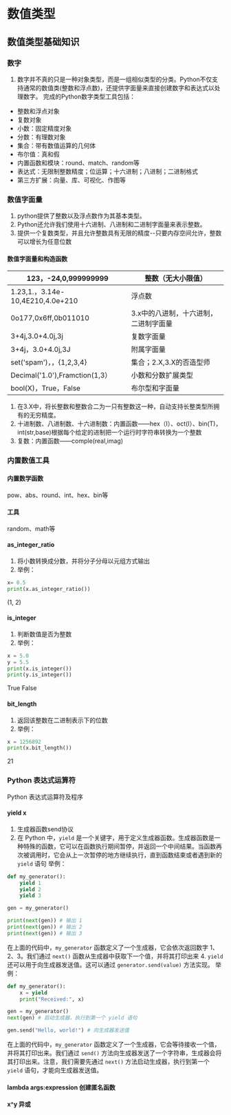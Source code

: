 # 数值类型

## 数值类型基础知识
### 数字
1. 数字并不真的只是一种对象类型，而是一组相似类型的分类。Python不仅支持通常的数值类(整数和浮点数)，还提供字面量来直接创建数字和表达式以处理数字。
完成的Python数字类型工具包括：
- 整数和浮点对象
- 复数对象
- 小数：固定精度对象
- 分数：有理数对象
- 集合：带有数值运算的几何体
- 布尔值：真和假
- 内置函数和模块：round、match、random等
- 表达式：无限制整数精度；位运算；十六进制；八进制；二进制格式
- 第三方扩展：向量、库、可视化、作图等
### 数值字面量
1. python提供了整数以及浮点数作为其基本类型。
2. Python还允许我们使用十六进制、八进制和二进制字面量来表示整数。
3. 提供一个复数类型，并且允许整数具有无限的精度--只要内存空间允许，整数可以增长为任意位数
#### 数值字面量和构造函数

| 123，-24,0,999999999             | 整数（无大小限值）                    |
| -------------------------------- | ------------------------------------- |
| 1.23,1.，3.14e-10,4E210,4.0e+210 | 浮点数                                |
| 0o177,0x6ff,0b011010             | 3.x中的八进制，十六进制，二进制字面量 |
| 3+4j,3.0+4.0j,3j                 | 复数字面量                            |
| 3+4j，3.0+4.0j,3J                | 附属字面量                            |
| set('spam')，，{1,2,3,4}         | 集合；2.X,3.X的否造型师               |
| Decimal('1.0'),Framction(1,3）   | 小数和分数扩展类型                    |
| bool(X)，True，False             | 布尔型和字面量                        |

1. 在3.X中，将长整数和整数合二为一只有整数这一种，自动支持长整类型所拥有的无穷精度。
2. 十进制数、八进制数、十六进制数：内置函数——hex（I）、oct(I）、bin(T)，int(str,base)根据每个给定的进制把一个运行时字符串转换为一个整数
3. 复数：内置函数——comple(real,imag)
### 内置数值工具
#### 内置数学函数
pow、abs、round、int、hex、bin等

#### 工具
random、math等
#### as_integer_ratio
1. 将小数转换成分数，并将分子分母以元组方式输出
2. 举例：
```python
x= 0.5
print(x.as_integer_ratio())
```
(1, 2)

#### is_integer
1. 判断数值是否为整数
2. 举例：
```python
x = 5.0
y = 5.5
print(x.is_integer())
print(y.is_integer())
```
True
False
#### bit_length
1. 返回该整数在二进制表示下的位数
2. 举例：
```python
x = 1256892
print(x.bit_length())
```
21

### Python 表达式运算符
Python 表达式运算符及程序
#### yield x 
1. 生成器函数send协议
2. 在 Python 中，`yield` 是一个关键字，用于定义生成器函数。生成器函数是一种特殊的函数，它可以在函数执行期间暂停，并返回一个中间结果。当函数再次被调用时，它会从上一次暂停的地方继续执行，直到函数结束或者遇到新的 `yield` 语句
举例：
```python
def my_generator():
    yield 1
    yield 2
    yield 3

gen = my_generator()

print(next(gen)) # 输出 1
print(next(gen)) # 输出 2
print(next(gen)) # 输出 3
```
在上面的代码中，`my_generator` 函数定义了一个生成器，它会依次返回数字 1、2、3。我们通过 `next()` 函数从生成器中获取下一个值，并将其打印出来
4. `yield` 还可以用于向生成器发送值。这可以通过 `generator.send(value)` 方法实现。
举例：
```python
def my_generator():
    x = yield
    print("Received:", x)

gen = my_generator()
next(gen) # 启动生成器，执行到第一个 yield 语句

gen.send("Hello, world!") # 向生成器发送值
```
在上面的代码中，`my_generator` 函数定义了一个生成器，它会等待接收一个值，并将其打印出来。我们通过 `send()` 方法向生成器发送了一个字符串，生成器会将其打印出来。注意，我们需要先通过 `next()` 方法启动生成器，执行到第一个 `yield` 语句，才能向生成器发送值。
#### lambda args:expression 创建匿名函数
#### x^y 异或
